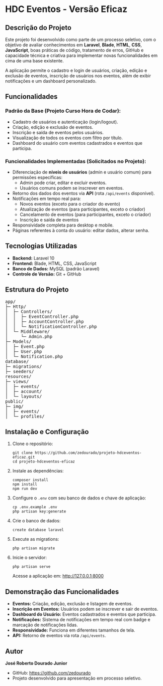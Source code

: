 <h1>HDC Eventos - Versão Eficaz</h1>

<h2>Descrição do Projeto</h2>
<p>Este projeto foi desenvolvido como parte de um processo seletivo, com o objetivo de avaliar conhecimentos em <strong>Laravel</strong>, <strong>Blade</strong>, <strong>HTML</strong>, <strong>CSS</strong>, <strong>JavaScript</strong>, boas práticas de código, tratamento de erros, GitHub e capacidade técnica e criativa para implementar novas funcionalidades em cima de uma base existente.</p>
<p>A aplicação permite o cadastro e login de usuários, criação, edição e exclusão de eventos, inscrição de usuários nos eventos, além de exibir notificações e um dashboard personalizado.</p>

<h2>Funcionalidades</h2>

<h3>Padrão da Base (Projeto Curso Hora de Codar):</h3>

<ul>
  <li>Cadastro de usuários e autenticação (login/logout).</li>
  <li>Criação, edição e exclusão de eventos.</li>
  <li>Inscrição e saída de eventos pelos usuários.</li>
  <li>Visualização de todos os eventos com filtro por título.</li>
  <li>Dashboard do usuário com eventos cadastrados e eventos que participa.</li>
</ul>

<h3>Funcionalidades Implementadas (Solicitados no Projeto):</h3>

<ul>
  <li>Diferenciação de <strong>níveis de usuários</strong> (admin e usuário comum) para permissões específicas:
    <ul>
      <li>Admin pode criar, editar e excluir eventos.</li>
      <li>Usuários comuns podem se inscrever em eventos.</li>
    </ul>
  </li>
  <li>Retorno dos dados dos eventos via <strong>API</strong> (rota <code>/api/events</code> disponível).</li>
  <li>Notificações em tempo real para:
    <ul>
      <li>Novos eventos (exceto para o criador do evento)</li>
      <li>Atualização de eventos (para participantes, exceto o criador)</li>
      <li>Cancelamento de eventos (para participantes, exceto o criador)</li>
      <li>Inscrição e saída de eventos</li>
    </ul>
  </li>
  <li>Responsividade completa para desktop e mobile.</li>
  <li>Páginas referentes à conta do usuário: editar dados, alterar senha.</li>
</ul>

<h2>Tecnologias Utilizadas</h2>
<ul>
  <li><strong>Backend:</strong> Laravel 10</li>
  <li><strong>Frontend:</strong> Blade, HTML, CSS, JavaScript</li>
  <li><strong>Banco de Dados:</strong> MySQL (padrão Laravel)</li>
  <li><strong>Controle de Versão:</strong> Git + GitHub</li>
</ul>

<h2>Estrutura do Projeto</h2>
<pre>
app/
├─ Http/
│  ├─ Controllers/
│  │  ├─ EventController.php
│  │  ├─ AccountController.php
│  │  └─ NotificationController.php
│  └─ Middleware/
│     └─ Admin.php
├─ Models/
│  ├─ Event.php
│  ├─ User.php
│  └─ Notification.php
database/
├─ migrations/
├─ seeders/
resources/
├─ views/
│  ├─ events/
│  ├─ account/
│  └─ layouts/
public/
├─ img/
│  ├─ events/
│  └─ profiles/
</pre>

<h2>Instalação e Configuração</h2>
<ol>
  <li>Clone o repositório:
    <pre><code>git clone https://github.com/zedourado/projeto-hdceventos-eficaz.git
cd projeto-hdceventos-eficaz</code></pre>
  </li>
  <li>Instale as dependências:
    <pre><code>composer install
npm install
npm run dev</code></pre>
  </li>
  <li>Configure o <code>.env</code> com seu banco de dados e chave de aplicação:
    <pre><code>cp .env.example .env
php artisan key:generate</code></pre>
  </li>
    <li>Crie o banco de dados:
    <pre><code>create database laravel</code></pre>
  </li>
  <li>Execute as migrations:
    <pre><code>php artisan migrate</code></pre>
  </li>
  <li>Inicie o servidor:
    <pre><code>php artisan serve</code></pre>
    <p>Acesse a aplicação em: <a href="http://127.0.0.1:8000">http://127.0.0.1:8000</a></p>
  </li>
</ol>

<h2>Demonstração das Funcionalidades</h2>
<ul>
  <li><strong>Eventos:</strong> Criação, edição, exclusão e listagem de eventos.</li>
  <li><strong>Inscrição em Eventos:</strong> Usuários podem se inscrever e sair de eventos.</li>
  <li><strong>Dashboard do Usuário:</strong> Eventos cadastrados e eventos que participa.</li>
  <li><strong>Notificações:</strong> Sistema de notificações em tempo real com badge e marcação de notificações lidas.</li>
  <li><strong>Responsividade:</strong> Funciona em diferentes tamanhos de tela.</li>
  <li><strong>API:</strong> Retorno de eventos via rota <code>/api/events</code>.</li>
</ul>

<h2>Autor</h2>
<p><strong>José Roberto Dourado Junior</strong></p>
<ul>
  <li>GitHub: <a href="https://github.com/zedourado">https://github.com/zedourado</a></li>
  <li>Projeto desenvolvido para apresentação em processo seletivo.</li>
</ul>
